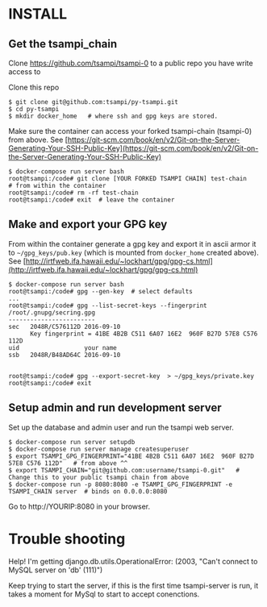 # INSTALL 

## Get the tsampi_chain
Clone https://github.com/tsampi/tsampi-0 to a public repo you have write access to

Clone this repo

    $ git clone git@github.com:tsampi/py-tsampi.git 
    $ cd py-tsampi
    $ mkdir docker_home   # where ssh and gpg keys are stored.
    
Make sure the container can access your forked tsampi-chain (tsampi-0) from above. 
See [https://git-scm.com/book/en/v2/Git-on-the-Server-Generating-Your-SSH-Public-Key](https://git-scm.com/book/en/v2/Git-on-the-Server-Generating-Your-SSH-Public-Key)

    $ docker-compose run server bash
    root@tsampi:/code# git clone [YOUR FORKED TSAMPI CHAIN] test-chain     # from within the container
    root@tsampi:/code# rm -rf test-chain
    root@tsampi:/code# exit  # leave the container
    
## Make and export your GPG key
From within the container generate a gpg key and export it in ascii armor it to `~/gpg_keys/pub.key` (which is mounted from  `docker_home` created above). See [http://irtfweb.ifa.hawaii.edu/~lockhart/gpg/gpg-cs.html](http://irtfweb.ifa.hawaii.edu/~lockhart/gpg/gpg-cs.html)
    
    $ docker-compose run server bash
    root@tsampi:/code# gpg --gen-key  # select defaults
    ...
    root@tsampi:/code# gpg --list-secret-keys --fingerprint 
    /root/.gnupg/secring.gpg
    ------------------------
    sec   2048R/C576112D 2016-09-10
          Key fingerprint = 41BE 4B2B C511 6A07 16E2  960F B27D 57E8 C576 112D
    uid                  your name
    ssb   2048R/B48AD64C 2016-09-10

    
    root@tsampi:/code# gpg --export-secret-key  > ~/gpg_keys/private.key
    root@tsampi:/code# exit
    
## Setup admin and run development server
Set up the database and admin user and run the tsampi web server.

    $ docker-compose run server setupdb
    $ docker-compose run server manage createsuperuser  
    $ export TSAMPI_GPG_FINGERPRINT="41BE 4B2B C511 6A07 16E2  960F B27D 57E8 C576 112D"   # from above ^^ 
    $ export TSAMPI_CHAIN="git@github.com:username/tsampi-0.git"   # Change this to your public tsampi chain from above
    $ docker-compose run -p 8080:8080 -e TSAMPI_GPG_FINGERPRINT -e TSAMPI_CHAIN server  # binds on 0.0.0.0:8080

Go to http://YOURIP:8080 in your browser.

# Trouble shooting
Help! I'm getting 
    django.db.utils.OperationalError: (2003, "Can't connect to MySQL server on 'db' (111)")
    
Keep trying to start the server, if this is the first time tsampi-server is run, it takes a moment for MySql to start to accept conenctions.

